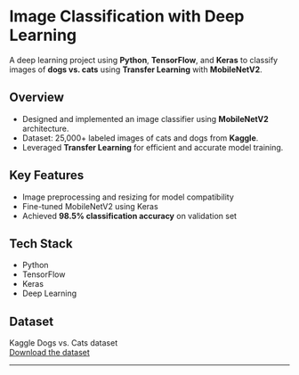 # Image Classification with Deep Learning

A deep learning project using **Python**, **TensorFlow**, and **Keras** to classify images of **dogs vs. cats** using **Transfer Learning** with **MobileNetV2**.

## Overview
- Designed and implemented an image classifier using **MobileNetV2** architecture.
- Dataset: 25,000+ labeled images of cats and dogs from **Kaggle**.
- Leveraged **Transfer Learning** for efficient and accurate model training.

## Key Features
- Image preprocessing and resizing for model compatibility  
- Fine-tuned MobileNetV2 using Keras  
- Achieved **98.5% classification accuracy** on validation set

## Tech Stack
- Python  
- TensorFlow   
- Keras  
- Deep Learning  

## Dataset
Kaggle Dogs vs. Cats dataset   
[Download the dataset](https://www.kaggle.com/competitions/dogs-vs-cats/overview)

---

